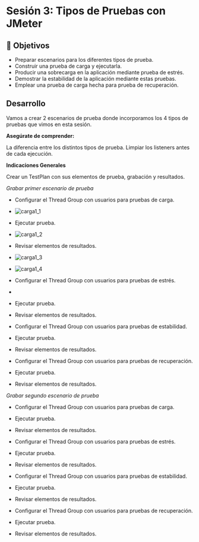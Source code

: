 # Sesión 3: Tipos de Pruebas con JMeter

## :dart: Objetivos

- Preparar escenarios para los diferentes tipos de prueba.
- Construir una prueba de carga y ejecutarla.
- Producir una sobrecarga en la aplicación mediante prueba de estrés.
- Demostrar la estabilidad de la aplicación mediante estas pruebas.
- Emplear una prueba de carga hecha para prueba de recuperación.


## Desarrollo

Vamos a crear 2 escenarios de prueba donde incorporamos los 4 tipos de pruebas que vimos en esta sesión.


**Asegúrate de comprender:**

La diferencia entre los distintos tipos de prueba.
Limpiar los listeners antes de cada ejecución.

**Indicaciones Generales**

Crear un TestPlan con sus elementos de prueba, grabación y resultados.

*Grabar primer escenario de prueba*
- Configurar el Thread Group con usuarios para pruebas de carga.
- ![carga1_1](https://user-images.githubusercontent.com/23124413/170367190-15461229-b75a-4ae0-b09a-ae3529dcebd9.PNG)
- Ejecutar prueba.
- ![carga1_2](https://user-images.githubusercontent.com/23124413/170367248-34f036b6-b449-41db-ae1e-6669d2a27c3b.PNG)
- Revisar elementos de resultados.
- ![carga1_3](https://user-images.githubusercontent.com/23124413/170367290-9cd6f45e-c03b-44cd-b648-0a2c864ca6a7.PNG)
- ![carga1_4](https://user-images.githubusercontent.com/23124413/170367307-ff8f3c40-9f01-42d8-ba34-656c04d228e4.PNG)

- Configurar el Thread Group con usuarios para pruebas de estrés.
- 
- Ejecutar prueba.
- Revisar elementos de resultados.
- Configurar el Thread Group con usuarios para pruebas de estabilidad.
- Ejecutar prueba.
- Revisar elementos de resultados.

- Configurar el Thread Group con usuarios para pruebas de recuperación.
- Ejecutar prueba.
- Revisar elementos de resultados.

*Grabar segundo escenario de prueba*
- Configurar el Thread Group con usuarios para pruebas de carga.
- Ejecutar prueba.
- Revisar elementos de resultados.

- Configurar el Thread Group con usuarios para pruebas de estrés.
- Ejecutar prueba.
- Revisar elementos de resultados.

- Configurar el Thread Group con usuarios para pruebas de estabilidad.
- Ejecutar prueba.
- Revisar elementos de resultados.

- Configurar el Thread Group con usuarios para pruebas de recuperación.
- Ejecutar prueba.
- Revisar elementos de resultados.

